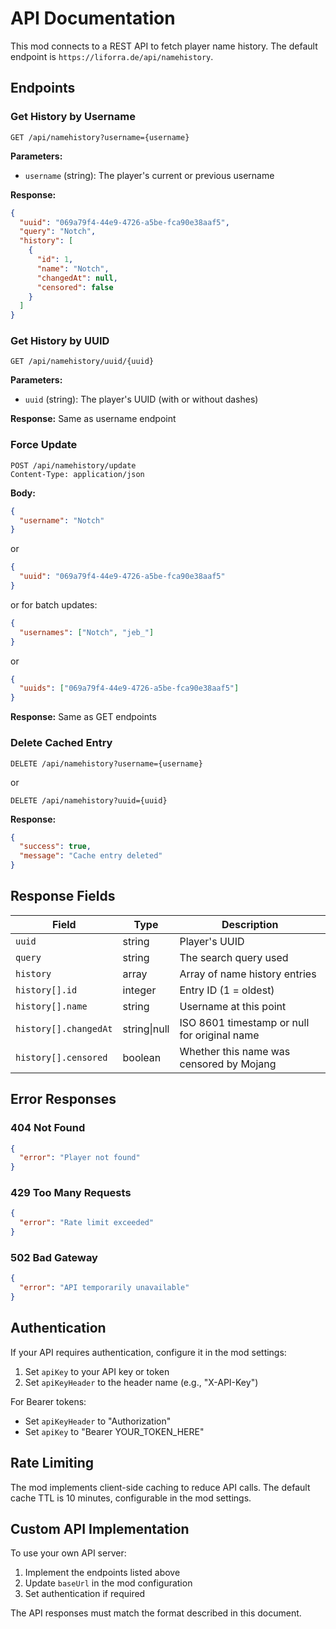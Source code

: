 # API Documentation

This mod connects to a REST API to fetch player name history. The default endpoint is `https://liforra.de/api/namehistory`.

## Endpoints

### Get History by Username
```
GET /api/namehistory?username={username}
```

**Parameters:**
- `username` (string): The player's current or previous username

**Response:**
```json
{
  "uuid": "069a79f4-44e9-4726-a5be-fca90e38aaf5",
  "query": "Notch",
  "history": [
    {
      "id": 1,
      "name": "Notch",
      "changedAt": null,
      "censored": false
    }
  ]
}
```

### Get History by UUID
```
GET /api/namehistory/uuid/{uuid}
```

**Parameters:**
- `uuid` (string): The player's UUID (with or without dashes)

**Response:**
Same as username endpoint

### Force Update
```
POST /api/namehistory/update
Content-Type: application/json
```

**Body:**
```json
{
  "username": "Notch"
}
```
or
```json
{
  "uuid": "069a79f4-44e9-4726-a5be-fca90e38aaf5"
}
```
or for batch updates:
```json
{
  "usernames": ["Notch", "jeb_"]
}
```
or
```json
{
  "uuids": ["069a79f4-44e9-4726-a5be-fca90e38aaf5"]
}
```

**Response:**
Same as GET endpoints

### Delete Cached Entry
```
DELETE /api/namehistory?username={username}
```
or
```
DELETE /api/namehistory?uuid={uuid}
```

**Response:**
```json
{
  "success": true,
  "message": "Cache entry deleted"
}
```

## Response Fields

| Field | Type | Description |
|-------|------|-------------|
| `uuid` | string | Player's UUID |
| `query` | string | The search query used |
| `history` | array | Array of name history entries |
| `history[].id` | integer | Entry ID (1 = oldest) |
| `history[].name` | string | Username at this point |
| `history[].changedAt` | string\|null | ISO 8601 timestamp or null for original name |
| `history[].censored` | boolean | Whether this name was censored by Mojang |

## Error Responses

### 404 Not Found
```json
{
  "error": "Player not found"
}
```

### 429 Too Many Requests
```json
{
  "error": "Rate limit exceeded"
}
```

### 502 Bad Gateway
```json
{
  "error": "API temporarily unavailable"
}
```

## Authentication

If your API requires authentication, configure it in the mod settings:

1. Set `apiKey` to your API key or token
2. Set `apiKeyHeader` to the header name (e.g., "X-API-Key")

For Bearer tokens:
- Set `apiKeyHeader` to "Authorization"
- Set `apiKey` to "Bearer YOUR_TOKEN_HERE"

## Rate Limiting

The mod implements client-side caching to reduce API calls. The default cache TTL is 10 minutes, configurable in the mod settings.

## Custom API Implementation

To use your own API server:

1. Implement the endpoints listed above
2. Update `baseUrl` in the mod configuration
3. Set authentication if required

The API responses must match the format described in this document.

